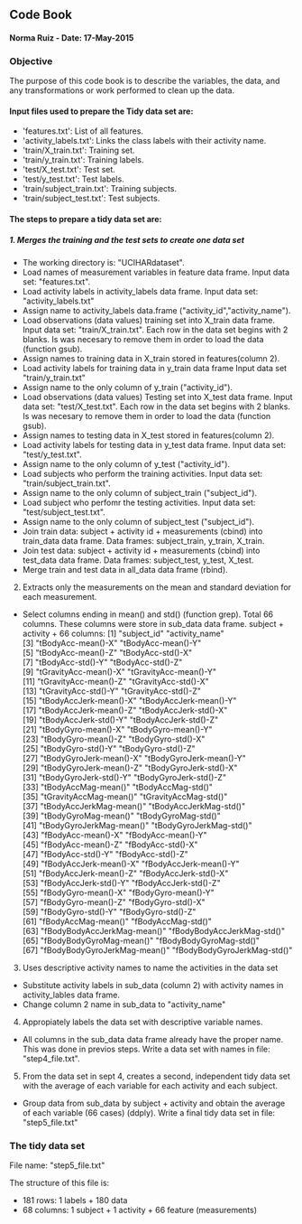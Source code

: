 ## Code Book
#### Norma Ruiz - Date: 17-May-2015
### Objective

The purpose of this code book is to describe the variables, the data, and any transformations or work performed to clean up the data.

#### Input files used to prepare the Tidy data set are:

* 'features.txt': List of all features.
* 'activity_labels.txt': Links the class labels with their activity name.
* 'train/X_train.txt': Training set.
* 'train/y_train.txt': Training labels.
* 'test/X_test.txt': Test set.
* 'test/y_test.txt': Test labels.
* 'train/subject_train.txt': Training subjects. 
* 'train/subject_test.txt': Test subjects.

#### The steps to prepare a tidy data set are:

##### 1. Merges the training and the test sets to create one data set

* The working directory is: "UCIHARdataset".
* Load names of measurement variables in feature data frame.
   Input data set: "features.txt".
* Load activity labels in activity_labels data frame.
   Input data set: "activity_labels.txt"
* Assign name to activity_labels data.frame ("activity_id","activity_name").
* Load observations (data values) training set into X_train data frame.
   Input data set: "train/X_train.txt".
   Each row in the data set begins with 2 blanks. Is was necesary to remove them
   in order to load the data (function gsub).
* Assign names to training data in X_train stored in features(column 2).
* Load activity labels for training data in y_train data frame
   Input data set "train/y_train.txt"
* Assign name to the only column of y_train ("activity_id").
* Load observations (data values) Testing set into X_test data frame. 
   Input data set: "test/X_test.txt".
   Each row in the data set begins with 2 blanks. Is was necesary to remove them
   in order to load the data (function gsub).
* Assign names to testing data in X_test stored in features(column 2).
* Load activity labels for testing data in y_test data frame.
   Input data set: "test/y_test.txt".
* Assign name to the only column of y_test ("activity_id").
* Load subjects who perform the training activities.
   Input data set: "train/subject_train.txt".
* Assign name to the only column of subject_train ("subject_id").
* Load subject who perfomr the testing activities.
   Input data set: "test/subject_test.txt".
* Assign name to the only column of subject_test ("subject_id").
* Join train data: subject + activity id + measurements (cbind) into train_data data frame.
   Data frames: subject_train, y_train, X_train.
* Join test data: subject + activity id + measurements (cbind) into test_data data frame.
   Data frames: subject_test, y_test, X_test.
* Merge train and test data in all_data data frame (rbind).

2. Extracts only the measurements on the mean and standard deviation 
    for each measurement.

 * Select columns ending in mean() and std() (function grep). Total 66 columns.
    These columns were store in sub_data data frame.
    subject + activity + 66 columns:
 [1] "subject_id"                  "activity_name"              
 [3] "tBodyAcc-mean()-X"           "tBodyAcc-mean()-Y"          
 [5] "tBodyAcc-mean()-Z"           "tBodyAcc-std()-X"           
 [7] "tBodyAcc-std()-Y"            "tBodyAcc-std()-Z"           
 [9] "tGravityAcc-mean()-X"        "tGravityAcc-mean()-Y"       
[11] "tGravityAcc-mean()-Z"        "tGravityAcc-std()-X"        
[13] "tGravityAcc-std()-Y"         "tGravityAcc-std()-Z"        
[15] "tBodyAccJerk-mean()-X"       "tBodyAccJerk-mean()-Y"      
[17] "tBodyAccJerk-mean()-Z"       "tBodyAccJerk-std()-X"       
[19] "tBodyAccJerk-std()-Y"        "tBodyAccJerk-std()-Z"       
[21] "tBodyGyro-mean()-X"          "tBodyGyro-mean()-Y"         
[23] "tBodyGyro-mean()-Z"          "tBodyGyro-std()-X"          
[25] "tBodyGyro-std()-Y"           "tBodyGyro-std()-Z"          
[27] "tBodyGyroJerk-mean()-X"      "tBodyGyroJerk-mean()-Y"     
[29] "tBodyGyroJerk-mean()-Z"      "tBodyGyroJerk-std()-X"      
[31] "tBodyGyroJerk-std()-Y"       "tBodyGyroJerk-std()-Z"      
[33] "tBodyAccMag-mean()"          "tBodyAccMag-std()"          
[35] "tGravityAccMag-mean()"       "tGravityAccMag-std()"       
[37] "tBodyAccJerkMag-mean()"      "tBodyAccJerkMag-std()"      
[39] "tBodyGyroMag-mean()"         "tBodyGyroMag-std()"         
[41] "tBodyGyroJerkMag-mean()"     "tBodyGyroJerkMag-std()"     
[43] "fBodyAcc-mean()-X"           "fBodyAcc-mean()-Y"          
[45] "fBodyAcc-mean()-Z"           "fBodyAcc-std()-X"           
[47] "fBodyAcc-std()-Y"            "fBodyAcc-std()-Z"           
[49] "fBodyAccJerk-mean()-X"       "fBodyAccJerk-mean()-Y"      
[51] "fBodyAccJerk-mean()-Z"       "fBodyAccJerk-std()-X"       
[53] "fBodyAccJerk-std()-Y"        "fBodyAccJerk-std()-Z"       
[55] "fBodyGyro-mean()-X"          "fBodyGyro-mean()-Y"         
[57] "fBodyGyro-mean()-Z"          "fBodyGyro-std()-X"          
[59] "fBodyGyro-std()-Y"           "fBodyGyro-std()-Z"          
[61] "fBodyAccMag-mean()"          "fBodyAccMag-std()"          
[63] "fBodyBodyAccJerkMag-mean()"  "fBodyBodyAccJerkMag-std()"  
[65] "fBodyBodyGyroMag-mean()"     "fBodyBodyGyroMag-std()"     
[67] "fBodyBodyGyroJerkMag-mean()" "fBodyBodyGyroJerkMag-std()" 
 
3. Uses descriptive activity names to name the activities in the data set

 * Substitute activity labels in sub_data (column 2) with activity names in activity_lables data frame.
 * Change column 2 name in sub_data to "activity_name"
 
4. Appropiately labels the data set with descriptive variable names.

 * All columns in the sub_data data frame already have the proper name. This was done in previos steps.
   Write a data set with names in file: "step4_file.txt".

5. From the data set in sept 4, creates a second, independent tidy data set 
    with the average of each variable for each activity and each subject.

 * Group data from sub_data by subject + activity and obtain the average of each variable (66 cases) (ddply).
    Write a final tidy data set in file: "step5_file.txt"

### The tidy data set

File name: "step5_file.txt"

The structure of this file is:

* 181 rows: 1 labels + 180 data
* 68 columns: 1 subject + 1 activity + 66 feature (measurements)
